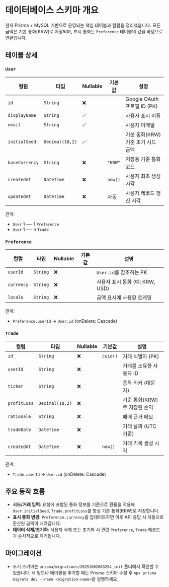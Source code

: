﻿# 데이터베이스 스키마 개요

현재 Prisma + MySQL 기반으로 운영되는 핵심 테이블과 컬럼을 정리했습니다. 모든 금액은 기본 통화(KRW)로 저장되며, 표시 통화는 `Preference` 테이블의 값을 바탕으로 변환됩니다.

## 테이블 상세

### `User`
| 컬럼 | 타입 | Nullable | 기본값 | 설명 |
| --- | --- | --- | --- | --- |
| `id` | `String` | ❌ |  | Google OAuth 프로필 ID (PK) |
| `displayName` | `String` | ✅ |  | 사용자 표시 이름 |
| `email` | `String` | ✅ |  | 사용자 이메일 |
| `initialSeed` | `Decimal(18,2)` | ✅ |  | 기본 통화(KRW) 기준 초기 시드 금액 |
| `baseCurrency` | `String` | ❌ | `"KRW"` | 저장용 기준 통화 코드 |
| `createdAt` | `DateTime` | ❌ | `now()` | 사용자 최초 생성 시각 |
| `updatedAt` | `DateTime` | ❌ | 자동 | 사용자 레코드 갱신 시각 |

관계:
- `User` 1 ── 1 `Preference`
- `User` 1 ── n `Trade`

### `Preference`
| 컬럼 | 타입 | Nullable | 기본값 | 설명 |
| --- | --- | --- | --- | --- |
| `userId` | `String` | ❌ |  | `User.id`를 참조하는 PK |
| `currency` | `String` | ❌ |  | 사용자 표시 통화 (예: KRW, USD) |
| `locale` | `String` | ❌ |  | 금액 표시에 사용할 로케일 |

관계:
- `Preference.userId` → `User.id` (onDelete: Cascade)

### `Trade`
| 컬럼 | 타입 | Nullable | 기본값 | 설명 |
| --- | --- | --- | --- | --- |
| `id` | `String` | ❌ | `cuid()` | 거래 식별자 (PK) |
| `userId` | `String` | ❌ |  | 거래를 소유한 사용자 ID |
| `ticker` | `String` | ❌ |  | 종목 티커 (대문자) |
| `profitLoss` | `Decimal(18,2)` | ❌ |  | 기준 통화(KRW)로 저장된 손익 |
| `rationale` | `String` | ❌ |  | 매매 근거 메모 |
| `tradeDate` | `DateTime` | ❌ |  | 거래 날짜 (UTC 기준) |
| `createdAt` | `DateTime` | ❌ | `now()` | 거래 기록 생성 시각 |

관계:
- `Trade.userId` → `User.id` (onDelete: Cascade)

## 주요 동작 흐름
- **시드/거래 입력**: 요청에 포함된 통화 정보를 기준으로 환율을 적용해 `User.initialSeed`, `Trade.profitLoss`를 항상 기준 통화(KRW)로 저장합니다.
- **표시 통화 변경**: `Preference.currency`를 업데이트하면 이후 API 응답 시 자동으로 환산된 금액이 내려갑니다.
- **데이터 삭제/초기화**: 사용자 삭제 또는 초기화 시 관련 `Preference`, `Trade` 레코드가 순차적으로 제거됩니다.

## 마이그레이션
- 초기 스키마는 `prisma/migrations/20251002063254_init` 폴더에서 확인할 수 있습니다. 새 필드나 테이블을 추가할 때는 Prisma 스키마 수정 후 `npx prisma migrate dev --name <migration-name>`을 실행하세요.
